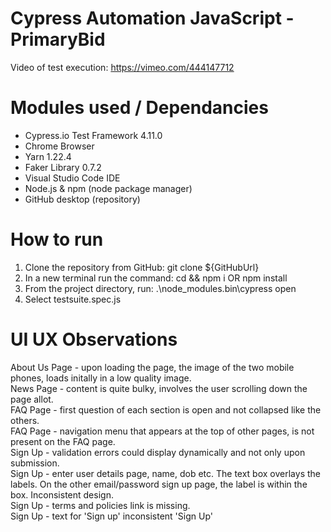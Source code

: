 # Cypress Automation JavaScript - PrimaryBid

Video of test execution: https://vimeo.com/444147712

# Modules used / Dependancies
- Cypress.io Test Framework 4.11.0
- Chrome Browser
- Yarn 1.22.4
- Faker Library 0.7.2
- Visual Studio Code IDE
- Node.js & npm (node package manager)
- GitHub desktop (repository)

# How to run
1. Clone the repository from GitHub:  git clone ${GitHubUrl}
2. In a new terminal run the command:  cd <repo> && npm i    OR    npm install
3. From the project directory, run:  .\node_modules\.bin\cypress open
4. Select testsuite.spec.js
 
# UI UX Observations
About Us Page - upon loading the page, the image of the two mobile phones, loads initally in a low quality image. <br>
News Page - content is quite bulky, involves the user scrolling down the page allot.<br>
FAQ Page - first question of each section is open and not collapsed like the others.<br>
FAQ Page - navigation menu that appears at the top of other pages, is not present on the FAQ page.<br>
Sign Up - validation errors could display dynamically and not only upon submission.<br>
Sign Up - enter user details page, name, dob etc. The text box overlays the labels. On the other email/password sign up page, the label is within the box. Inconsistent design.<br>
Sign Up - terms and policies link is missing.<br>
Sign Up - text for 'Sign up' inconsistent 'Sign Up'<br>



 
